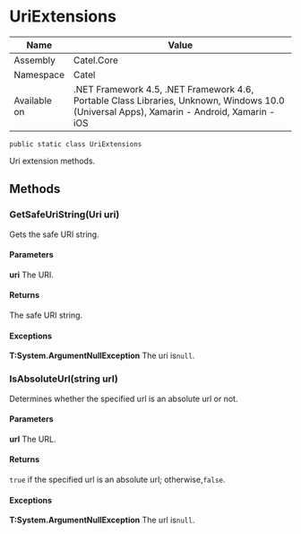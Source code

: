 

# UriExtensions

Name|Value
---|---
Assembly|Catel.Core
Namespace|Catel
Available on|.NET Framework 4.5, .NET Framework 4.6, Portable Class Libraries, Unknown, Windows 10.0 (Universal Apps), Xamarin - Android, Xamarin - iOS

```
public static class UriExtensions
```

Uri extension methods.



## Methods

### GetSafeUriString(Uri uri)

Gets the safe URI string.

#### Parameters

**uri**
The URI.

#### Returns

The safe URI string.

#### Exceptions

**T:System.ArgumentNullException**
The uri is`null`.



### IsAbsoluteUrl(string url)

Determines whether the specified url is an absolute url or not.

#### Parameters

**url**
The URL.

#### Returns

`true` if the specified url is an absolute url; otherwise,`false`.

#### Exceptions

**T:System.ArgumentNullException**
The url is`null`.



